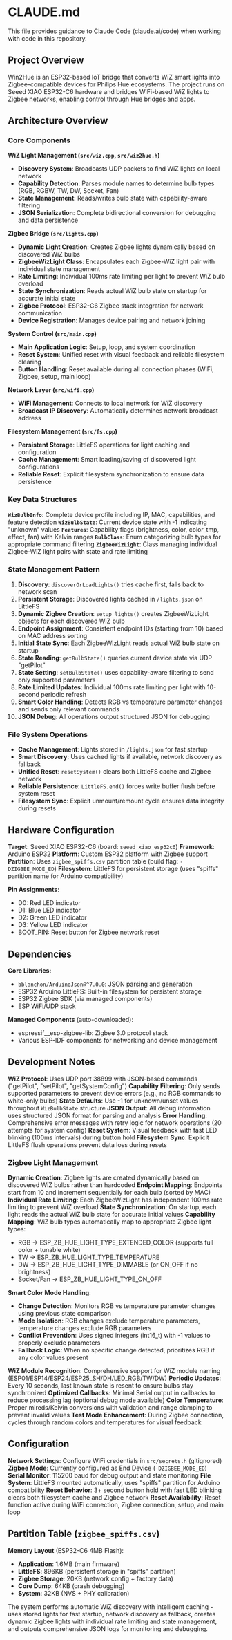 # CLAUDE.md

This file provides guidance to Claude Code (claude.ai/code) when working with code in this repository.

## Project Overview

Win2Hue is an ESP32-based IoT bridge that converts WiZ smart lights into Zigbee-compatible devices for Philips Hue ecosystems. The project runs on Seeed XIAO ESP32-C6 hardware and bridges WiFi-based WiZ lights to Zigbee networks, enabling control through Hue bridges and apps.

## Architecture Overview

### Core Components

**WiZ Light Management (`src/wiz.cpp`, `src/wiz2hue.h`)**
- **Discovery System**: Broadcasts UDP packets to find WiZ lights on local network
- **Capability Detection**: Parses module names to determine bulb types (RGB, RGBW, TW, DW, Socket, Fan)
- **State Management**: Reads/writes bulb state with capability-aware filtering
- **JSON Serialization**: Complete bidirectional conversion for debugging and data persistence

**Zigbee Bridge (`src/lights.cpp`)**
- **Dynamic Light Creation**: Creates Zigbee lights dynamically based on discovered WiZ bulbs
- **ZigbeeWizLight Class**: Encapsulates each Zigbee-WiZ light pair with individual state management
- **Rate Limiting**: Individual 100ms rate limiting per light to prevent WiZ bulb overload
- **State Synchronization**: Reads actual WiZ bulb state on startup for accurate initial state
- **Zigbee Protocol**: ESP32-C6 Zigbee stack integration for network communication
- **Device Registration**: Manages device pairing and network joining

**System Control (`src/main.cpp`)**
- **Main Application Logic**: Setup, loop, and system coordination
- **Reset System**: Unified reset with visual feedback and reliable filesystem clearing
- **Button Handling**: Reset available during all connection phases (WiFi, Zigbee, setup, main loop)

**Network Layer (`src/wifi.cpp`)**
- **WiFi Management**: Connects to local network for WiZ discovery
- **Broadcast IP Discovery**: Automatically determines network broadcast address

**Filesystem Management (`src/fs.cpp`)**
- **Persistent Storage**: LittleFS operations for light caching and configuration
- **Cache Management**: Smart loading/saving of discovered light configurations
- **Reliable Reset**: Explicit filesystem synchronization to ensure data persistence

### Key Data Structures

**`WizBulbInfo`**: Complete device profile including IP, MAC, capabilities, and feature detection
**`WizBulbState`**: Current device state with -1 indicating "unknown" values
**`Features`**: Capability flags (brightness, color, color_tmp, effect, fan) with Kelvin ranges
**`BulbClass`**: Enum categorizing bulb types for appropriate command filtering
**`ZigbeeWizLight`**: Class managing individual Zigbee-WiZ light pairs with state and rate limiting

### State Management Pattern

1. **Discovery**: `discoverOrLoadLights()` tries cache first, falls back to network scan
2. **Persistent Storage**: Discovered lights cached in `/lights.json` on LittleFS
3. **Dynamic Zigbee Creation**: `setup_lights()` creates ZigbeeWizLight objects for each discovered WiZ bulb
4. **Endpoint Assignment**: Consistent endpoint IDs (starting from 10) based on MAC address sorting
5. **Initial State Sync**: Each ZigbeeWizLight reads actual WiZ bulb state on startup
6. **State Reading**: `getBulbState()` queries current device state via UDP "getPilot"
7. **State Setting**: `setBulbState()` uses capability-aware filtering to send only supported parameters
8. **Rate Limited Updates**: Individual 100ms rate limiting per light with 10-second periodic refresh  
9. **Smart Color Handling**: Detects RGB vs temperature parameter changes and sends only relevant commands
10. **JSON Debug**: All operations output structured JSON for debugging

### File System Operations

- **Cache Management**: Lights stored in `/lights.json` for fast startup
- **Smart Discovery**: Uses cached lights if available, network discovery as fallback
- **Unified Reset**: `resetSystem()` clears both LittleFS cache and Zigbee network
- **Reliable Persistence**: `LittleFS.end()` forces write buffer flush before system reset
- **Filesystem Sync**: Explicit unmount/remount cycle ensures data integrity during resets

## Hardware Configuration

**Target**: Seeed XIAO ESP32-C6 (board: `seeed_xiao_esp32c6`)
**Framework**: Arduino ESP32 
**Platform**: Custom ESP32 platform with Zigbee support
**Partition**: Uses `zigbee_spiffs.csv` partition table (build flag: `-DZIGBEE_MODE_ED`)
**Filesystem**: LittleFS for persistent storage (uses "spiffs" partition name for Arduino compatibility)

**Pin Assignments:**
- D0: Red LED indicator
- D1: Blue LED indicator  
- D2: Green LED indicator
- D3: Yellow LED indicator
- BOOT_PIN: Reset button for Zigbee network reset

## Dependencies

**Core Libraries:**
- `bblanchon/ArduinoJson@^7.0.0`: JSON parsing and generation
- ESP32 Arduino LittleFS: Built-in filesystem for persistent storage
- ESP32 Zigbee SDK (via managed components)
- ESP WiFi/UDP stack

**Managed Components** (auto-downloaded):
- espressif__esp-zigbee-lib: Zigbee 3.0 protocol stack
- Various ESP-IDF components for networking and device management

## Development Notes

**WiZ Protocol**: Uses UDP port 38899 with JSON-based commands ("getPilot", "setPilot", "getSystemConfig")
**Capability Filtering**: Only sends supported parameters to prevent device errors (e.g., no RGB commands to white-only bulbs)
**State Defaults**: Use -1 for unknown/unset values throughout `WizBulbState` structure
**JSON Output**: All debug information uses structured JSON format for parsing and analysis
**Error Handling**: Comprehensive error messages with retry logic for network operations (20 attempts for system config)
**Reset System**: Visual feedback with fast LED blinking (100ms intervals) during button hold
**Filesystem Sync**: Explicit LittleFS flush operations prevent data loss during resets

### Zigbee Light Management

**Dynamic Creation**: Zigbee lights are created dynamically based on discovered WiZ bulbs rather than hardcoded
**Endpoint Mapping**: Endpoints start from 10 and increment sequentially for each bulb (sorted by MAC)
**Individual Rate Limiting**: Each ZigbeeWizLight has independent 100ms rate limiting to prevent WiZ overload
**State Synchronization**: On startup, each light reads the actual WiZ bulb state for accurate initial values
**Capability Mapping**: WiZ bulb types automatically map to appropriate Zigbee light types:
- RGB → ESP_ZB_HUE_LIGHT_TYPE_EXTENDED_COLOR (supports full color + tunable white)
- TW → ESP_ZB_HUE_LIGHT_TYPE_TEMPERATURE
- DW → ESP_ZB_HUE_LIGHT_TYPE_DIMMABLE (or ON_OFF if no brightness)
- Socket/Fan → ESP_ZB_HUE_LIGHT_TYPE_ON_OFF

**Smart Color Mode Handling**:
- **Change Detection**: Monitors RGB vs temperature parameter changes using previous state comparison
- **Mode Isolation**: RGB changes exclude temperature parameters, temperature changes exclude RGB parameters  
- **Conflict Prevention**: Uses signed integers (int16_t) with -1 values to properly exclude parameters
- **Fallback Logic**: When no specific change detected, prioritizes RGB if any color values present

**WiZ Module Recognition**: Comprehensive support for WiZ module naming (ESP01/ESP14/ESP24/ESP25_SH/DH/LED_RGB/TW/DW)
**Periodic Updates**: Every 10 seconds, last known state is resent to ensure bulbs stay synchronized
**Optimized Callbacks**: Minimal Serial output in callbacks to reduce processing lag (optional debug mode available)
**Color Temperature**: Proper mireds/Kelvin conversions with validation and range clamping to prevent invalid values
**Test Mode Enhancement**: During Zigbee connection, cycles through random colors and temperatures for visual feedback

## Configuration

**Network Settings**: Configure WiFi credentials in `src/secrets.h` (gitignored)
**Zigbee Mode**: Currently configured as End Device (`-DZIGBEE_MODE_ED`)
**Serial Monitor**: 115200 baud for debug output and state monitoring
**File System**: LittleFS mounted automatically, uses "spiffs" partition for Arduino compatibility
**Reset Behavior**: 3+ second button hold with fast LED blinking clears both filesystem cache and Zigbee network
**Reset Availability**: Reset function active during WiFi connection, Zigbee connection, setup, and main loop

## Partition Table (`zigbee_spiffs.csv`)

**Memory Layout** (ESP32-C6 4MB Flash):
- **Application**: 1.6MB (main firmware)
- **LittleFS**: 896KB (persistent storage in "spiffs" partition)
- **Zigbee Storage**: 20KB (network config + factory data)
- **Core Dump**: 64KB (crash debugging)
- **System**: 32KB (NVS + PHY calibration)

The system performs automatic WiZ discovery with intelligent caching - uses stored lights for fast startup, network discovery as fallback, creates dynamic Zigbee lights with individual rate limiting and state management, and outputs comprehensive JSON logs for monitoring and debugging.